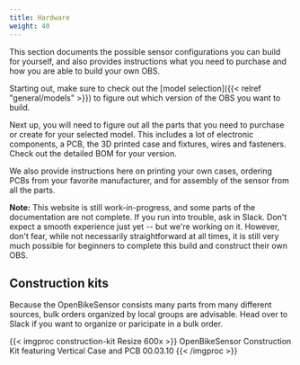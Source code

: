 ```yaml
---
title: Hardware
weight: 40
---
```


This section documents the possible sensor configurations you can build for
yourself, and also provides instructions what you need to purchase and how you
are able to build your own OBS.

Starting out, make sure to check out the [model selection]({{< relref "general/models" >}}) to figure
out which version of the OBS you want to build.

Next up, you will need to figure out all the parts that you need to purchase or
create for your selected model. This includes a lot of electronic components, a
PCB, the 3D printed case and fixtures, wires and fasteners. Check out the
detailed BOM for your version.

We also provide instructions here on printing your own cases, ordering PCBs
from your favorite manufacturer, and for assembly of the sensor from all the
parts.

**Note:** This website is still work-in-progress, and some parts of the
documentation are not complete. If you run into trouble, ask in Slack. Don't
expect a smooth experience just yet -- but we're working on it. However, don't
fear, while not necessarily straightforward at all times, it is still very much
possible for beginners to complete this build and construct their own OBS.

## Construction kits

Because the OpenBikeSensor consists many parts from many different sources,
bulk orders organized by local groups are advisable. Head over to Slack if you
want to organize or paricipate in a bulk order.

{{< imgproc construction-kit Resize 600x >}}
OpenBikeSensor Construction Kit featuring Vertical Case and PCB 00.03.10
{{< /imgproc >}}


